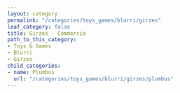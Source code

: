 ```yaml
---
layout: category
permalink: "/categories/toys_games/blurri/girzes"
leaf_category: false
title: Girzes - Commercia
path_to_this_category:
- Toys & Games
- Blurri
- Girzes
child_categories:
- name: Plumbus
  url: "/categories/toys_games/blurri/girzes/plumbus"
---
```

